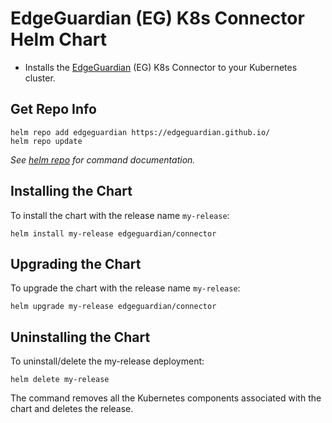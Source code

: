 # EdgeGuardian (EG) K8s Connector Helm Chart

* Installs the [EdgeGuardian](https://login.edge-guardian.io/) (EG) K8s Connector to your Kubernetes cluster.

## Get Repo Info

```console
helm repo add edgeguardian https://edgeguardian.github.io/
helm repo update
```

_See [helm repo](https://helm.sh/docs/helm/helm_repo/) for command documentation._

## Installing the Chart

To install the chart with the release name `my-release`:

```console
helm install my-release edgeguardian/connector
```

## Upgrading the Chart

To upgrade the chart with the release name `my-release`:

```console
helm upgrade my-release edgeguardian/connector
```


## Uninstalling the Chart

To uninstall/delete the my-release deployment:

```console
helm delete my-release
```

The command removes all the Kubernetes components associated with the chart and deletes the release.
